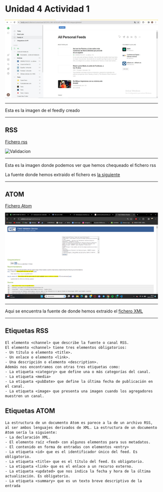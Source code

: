 # Unidad 4 Actividad 1
![Imagen](<Imagen feedly.jpg>)
___
Esta es la imagen de el feedly creado
___
## RSS
[Fichero rss](ficherorss)

![Validacion](Validación%20rss.png)
___
Esta es la imagen donde podemos ver que hemos chequeado el fichero rss

La fuente donde hemos extraido el fichero es [la siguiente](https://feeds.elpais.com/mrss-s/pages/ep/site/elpais.com/section/espana/portada)
___
## ATOM
[Fichero Atom](ficheroatom)

![Validacion](<Validacion atom.png>)
___
Aqui se encuentra la fuente de donde hemos extraido el [fichero XML](https://www.aemet.es/documentos_d/eltiempo/prediccion/avisos/rss/CAP_AFAE_ATOM.xml)
___
## Etiquetas RSS
~~~
El elemento <channel> que describe la fuente o canal RSS. 
El elemento <channel> tiene tres elementos obligatorios:
- Un título o elemento <title>.
- Un enlace o elemento <link>.
- Una descripción o elemento <description>.
Además nos encontramos con otras tres etiquetas como:
- La etiqueta <category> que define una o más categorías del canal.
- La etiqueta <media>
- La etiqueta <pubDate> que define la última fecha de publicación en el canal.
- La etiqueta <image> que presenta una imagen cuando los agregadores muestren un canal.

~~~

## Etiquetas ATOM
~~~
La estructura de un documento Atom es parece a la de un archivo RSS, al ser ambos lenguajes derivados de XML. La estructura de un documento Atom sería la siguiente:
- La declaración XML.
- El elemento raíz <feed> con algunos elementos para sus metadatos.
- El contenido en forma de entradas con elementos <entry>
- La etiqueta <id> que es el identificador único del feed. Es obligatorio.
- La etiqueta <title> que es el título del feed. Es obligatorio.
- La etiqueta <link> que es el enlace a un recurso externo.
- La etiqueta <updated> que nos indica la fecha y hora de la última actualización. Es obligatorio.
- La etiqueta <summary> que es un texto breve descriptivo de la entrada
~~~
